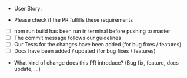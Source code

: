 * User Story:


* Please check if the PR fulfills these requirements
- [ ] npm run build has been run in terminal before pushing to master
- [ ] The commit message follows our guidelines
- [ ] Our Tests for the changes have been added (for bug fixes / features)
- [ ] Docs have been added / updated (for bug fixes / features)

* What kind of change does this PR introduce? (Bug fix, feature, docs update, ...)
